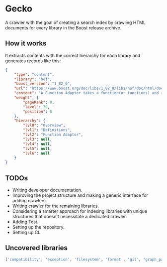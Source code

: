 # Gecko

A crawler with the goal of creating a search index by crawling HTML documents for every library in the Boost release archive.

## How it works

It extracts contents with the correct hierarchy for each library and generates records like this:

```JSON
{
    "type": "content",
    "library": "hof",
    "boost_version": "1_82_0",
    "url": "https://www.boost.org/doc/libs/1_82_0/libs/hof/doc/html/doc/src/definitions.html#function-adaptor",
    "content": "A Function Adaptor takes a function(or functions) and returns a new function with enhanced capability. Each adaptor has a functional form with a corresponding class with _adaptor appended to it: template<class... Fs> FunctionAdaptor_adaptor<Fs...> FunctionAdaptor(Fs...); Both the functional form and the class form can be used to construct the adaptor.",
    "weight": {
        "pageRank": 0,
        "level": 70,
        "position": 0
    },
    "hierarchy": {
        "lvl0": "Overview",
        "lvl1": "Definitions",
        "lvl2": "Function Adaptor",
        "lvl3": null,
        "lvl4": null,
        "lvl5": null,
        "lvl6": null
    }
}
```

## TODOs
- Writing developer documentation.
- Improving the project structure and making a generic interface for adding crawlers.
- Writing crawler for the remaining libraries.
- Considering a smarter approach for indexing libraries with unique structures that doesn't necessitate a dedicated crawler.
- Adding Test.
- Setting up the repository.
- Setting up CI.


## Uncovered libraries

```python
['compatibility', 'exception', 'filesystem', 'format', 'gil', 'graph_parallel', 'hana', 'iostreams', 'iterator', 'locale', 'mpl', 'nowide', 'outcome', 'polygon', 'preprocessor', 'ptr_container', 'serialization', 'tokenizer', 'wave']
```
